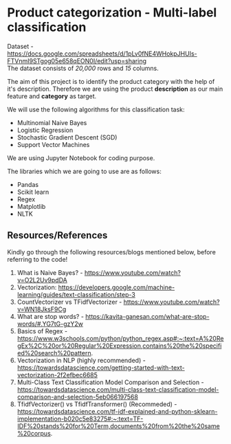 # Product categorization - Multi-label classification

Dataset - https://docs.google.com/spreadsheets/d/1pLv0fNE4WHokpJHUIs-FTVnmI9STgog05e658qEON0I/edit?usp=sharing<br>
The dataset consists of *20,000* rows and *15* columns.

The aim of this project is to identify the product category with the help of it's description. Therefore we are using the product **description** as our main feature and **category** as target. 

We will use the following algorithms for this classification task:
* Multinomial Naive Bayes
* Logistic Regression
* Stochastic Gradient Descent (SGD)
* Support Vector Machines

We are using Jupyter Notebook for coding purpose. 

The libraries which we are going to use are as follows:
- Pandas
- Scikit learn
- Regex
- Matplotlib
- NLTK

## Resources/References
Kindly go through the following resources/blogs mentioned below, before referring to the code!

1. What is Naive Bayes? - https://www.youtube.com/watch?v=O2L2Uv9pdDA
2. Vectorization: https://developers.google.com/machine-learning/guides/text-classification/step-3
3. CountVectorizer vs TFidfVectorizer - https://www.youtube.com/watch?v=WN18JksF9Cg
4. What are stop words? - https://kavita-ganesan.com/what-are-stop-words/#.YG7tG-gzY2w
5. Basics of Regex - https://www.w3schools.com/python/python_regex.asp#:~:text=A%20RegEx%2C%20or%20Regular%20Expression,contains%20the%20specified%20search%20pattern.
6. Vectorization in NLP (highly recommended) - https://towardsdatascience.com/getting-started-with-text-vectorization-2f2efbec6685
7. Multi-Class Text Classification Model Comparison and Selection - https://towardsdatascience.com/multi-class-text-classification-model-comparison-and-selection-5eb066197568
8. TfidfVectorizer() vs TfidfTransformer() (Recommeded) - https://towardsdatascience.com/tf-idf-explained-and-python-sklearn-implementation-b020c5e83275#:~:text=TF-IDF%20stands%20for%20Term,documents%20from%20the%20same%20corpus.


